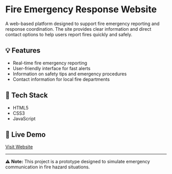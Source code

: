 # Fire Emergency Response Website

A web-based platform designed to support fire emergency reporting and response coordination. The site provides clear information and direct contact options to help users report fires quickly and safely.

## 💡 Features
- Real-time fire emergency reporting
- User-friendly interface for fast alerts
- Information on safety tips and emergency procedures
- Contact information for local fire departments

## 📌 Tech Stack
- HTML5
- CSS3
- JavaScript

## 🚀 Live Demo
[Visit Website](https://15720022sasa.github.io/Power_Of)

---

⚠️ **Note:** This project is a prototype designed to simulate emergency communication in fire hazard situations.

